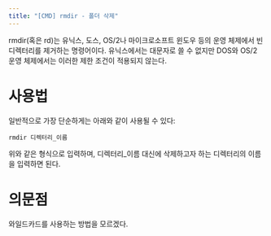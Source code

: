 ```yaml
---
title: "[CMD] rmdir - 폴더 삭제"
---
```


rmdir(혹은 rd)는 유닉스, 도스, OS/2나 마이크로소프트 윈도우 등의 운영 체제에서 빈 디렉터리를 제거하는 명령어이다. 유닉스에서는 대문자로 쓸 수 없지만 DOS와 OS/2 운영 체제에서는 이러한 제한 조건이 적용되지 않는다. 

# 사용법
일반적으로 가장 단순하게는 아래와 같이 사용될 수 있다:

```
rmdir 디렉터리_이름
```

위와 같은 형식으로 입력하며, 디렉터리_이름 대신에 삭제하고자 하는 디렉터리의 이름을 입력하면 된다.

# 의문점
와일드카드를 사용하는 방법을 모르겠다.
